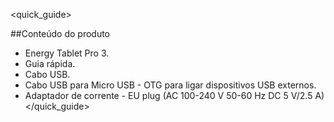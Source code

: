 <quick_guide> 

##Conteúdo do produto

* Energy Tablet Pro 3.
* Guia rápida.
* Cabo USB.
* Cabo USB para Micro USB - OTG para ligar dispositivos USB externos.
* Adaptador de corrente - EU plug (AC 100-240 V 50-60 Hz DC 5 V/2.5 A)
</quick_guide>

